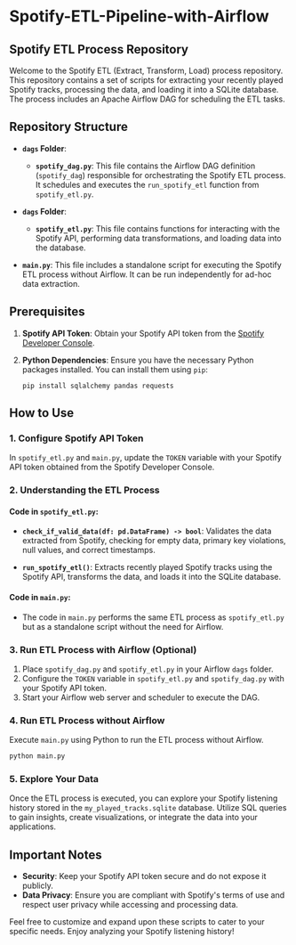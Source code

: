 # Spotify-ETL-Pipeline-with-Airflow

## Spotify ETL Process Repository

Welcome to the Spotify ETL (Extract, Transform, Load) process repository. This repository contains a set of scripts for extracting your recently played Spotify tracks, processing the data, and loading it into a SQLite database. The process includes an Apache Airflow DAG for scheduling the ETL tasks.

## Repository Structure

- **`dags` Folder**:
  - **`spotify_dag.py`**: This file contains the Airflow DAG definition (`spotify_dag`) responsible for orchestrating the Spotify ETL process. It schedules and executes the `run_spotify_etl` function from `spotify_etl.py`.
  
- **`dags` Folder**:
  - **`spotify_etl.py`**: This file contains functions for interacting with the Spotify API, performing data transformations, and loading data into the database.
  
- **`main.py`**: This file includes a standalone script for executing the Spotify ETL process without Airflow. It can be run independently for ad-hoc data extraction.

## Prerequisites

1. **Spotify API Token**: Obtain your Spotify API token from the [Spotify Developer Console](https://developer.spotify.com/console/get-recently-played/).

2. **Python Dependencies**: Ensure you have the necessary Python packages installed. You can install them using `pip`:
   ```
   pip install sqlalchemy pandas requests
   ```

## How to Use

### 1. Configure Spotify API Token

In `spotify_etl.py` and `main.py`, update the `TOKEN` variable with your Spotify API token obtained from the Spotify Developer Console.

### 2. Understanding the ETL Process

#### Code in `spotify_etl.py`:

- **`check_if_valid_data(df: pd.DataFrame) -> bool`**: Validates the data extracted from Spotify, checking for empty data, primary key violations, null values, and correct timestamps.

- **`run_spotify_etl()`**: Extracts recently played Spotify tracks using the Spotify API, transforms the data, and loads it into the SQLite database.

#### Code in `main.py`:

- The code in `main.py` performs the same ETL process as `spotify_etl.py` but as a standalone script without the need for Airflow.

### 3. Run ETL Process with Airflow (Optional)

1. Place `spotify_dag.py` and `spotify_etl.py` in your Airflow `dags` folder.
2. Configure the `TOKEN` variable in `spotify_etl.py` and `spotify_dag.py` with your Spotify API token.
3. Start your Airflow web server and scheduler to execute the DAG.

### 4. Run ETL Process without Airflow

Execute `main.py` using Python to run the ETL process without Airflow.

```bash
python main.py
```

### 5. Explore Your Data

Once the ETL process is executed, you can explore your Spotify listening history stored in the `my_played_tracks.sqlite` database. Utilize SQL queries to gain insights, create visualizations, or integrate the data into your applications.

## Important Notes

- **Security**: Keep your Spotify API token secure and do not expose it publicly.
- **Data Privacy**: Ensure you are compliant with Spotify's terms of use and respect user privacy while accessing and processing data.

Feel free to customize and expand upon these scripts to cater to your specific needs. Enjoy analyzing your Spotify listening history!
